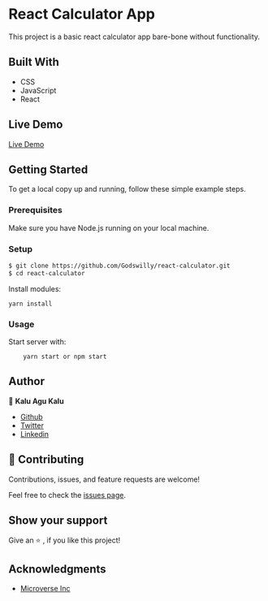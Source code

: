 # React Calculator App
This project is a basic react calculator app bare-bone without functionality.

## Built With
- CSS
- JavaScript
- React

## Live Demo
[Live Demo](https://angry-golick-6671e1.netlify.app/)

## Getting Started 
To get a local copy up and running, follow these simple example steps.

### Prerequisites

Make sure you have Node.js  running on your local machine.

### Setup

~~~bash
$ git clone https://github.com/Godswilly/react-calculator.git
$ cd react-calculator
~~~

Install modules:

```
yarn install
```

### Usage

Start server with:

```
    yarn start or npm start
```

## Author

👤 **Kalu Agu Kalu**

- [Github](https://github.com/Godswilly)
- [Twitter](https://twitter.com/KaluAguKalu17)
- [Linkedin](https://www.linkedin.com/in/kalu-agu-kalu/)

## 🤝 Contributing

Contributions, issues, and feature requests are welcome!

Feel free to check the [issues page](https://github.com/Godswilly/react-calculator/issues).

## Show your support

Give an ⭐️ , if you like this project!

## Acknowledgments
- [Microverse Inc](https://www.microverse.org/)
